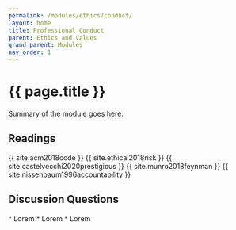 ```yaml
---
permalink: /modules/ethics/conduct/
layout: home
title: Professional Conduct
parent: Ethics and Values
grand_parent: Modules
nav_order: 1
---
```


# {{ page.title }}
Summary of the module goes here.

<h2 class="text-delta">Readings</h2>
{{ site.acm2018code }}
{{ site.ethical2018risk }}
{{ site.castelvecchi2020prestigious }}
{{ site.munro2018feynman }}
{{ site.nissenbaum1996accountability }}

<h2 class="text-delta">Discussion Questions</h2>
* Lorem
* Lorem
* Lorem